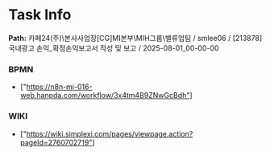 # Task Info

**Path:** 카페24(주)\본사사업장\[CG]MI본부\MIH그룹\밸류업팀 / smlee06 / [213878] 국내광고 손익_확정손익보고서 작성 및 보고 / 2025-08-01_00-00-00

### BPMN
- ["https://n8n-mi-016-web.hanpda.com/workflow/3x4tm4B9ZNwGcBdh"]

### WIKI
- ["https://wiki.simplexi.com/pages/viewpage.action?pageId=2760702719"]

